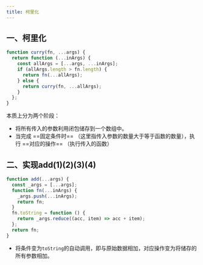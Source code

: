 ```yaml
---
title: 柯里化
---
```


## 一、柯里化

```js
function curry(fn, ...args) {
  return function (...inArgs) {
    const allArgs = [...args, ...inArgs];
    if (allArgs.length > fn.length) {
      return fn(...allArgs);
    } else {
      return curry(fn, ...allArgs);
    }
  };
}
```

本质上分为两个阶段：

- 将所有传入的参数利用闭包储存到一个数组中。
- 当完成 ==固定条件时== （这里指传入参数的数量大于等于函数的数量），执行 ==对应的操作== （执行传入的函数）

## 二、实现add(1)(2)(3)(4)

```js
function add(...args) {
  const _args = [...args];
  function fn(...inArgs) {
    _args.push(...inArgs);
    return fn;
  }
  fn.toString = function () {
    return _args.reduce((acc, item) => acc + item);
  };
  return fn;
}

```

- 将条件变为`toString`的自动调用，即与原始数据相加，对应操作变为将储存的所有参数相加。
